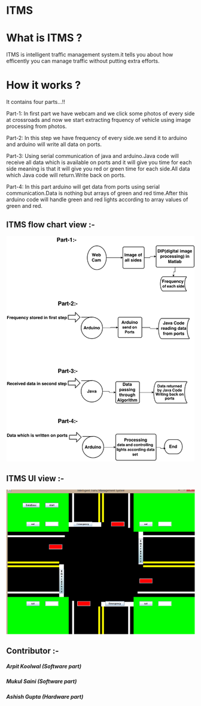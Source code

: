 # ITMS

# What is ITMS ?
  
ITMS is intelligent traffic management system.it tells you about how efficently you can manage traffic without putting extra efforts.

# How it works ?

It contains four parts...!!

Part-1:
        In first part we have webcam and we click some photos of every side at crossroads and now we start extracting frquency of vehicle using image processing from photos.

Part-2:
        In this step we have frequency of every side.we send it to arduino and arduino will write all data on ports.
    
Part-3:
        Using serial communication of java and arduino.Java code will receive all data which is available on ports and it will give you time for each side meaning is that it will give you red or green time for each side.All data which Java code will return.Write back on ports.
        
Part-4:
        In this part arduino will get data from ports using serial communication.Data is nothing but arrays of green and red time.After this arduino code will handle green and red lights according to array values of green and red.        



## ITMS flow chart view :-
 
 
 <p align="center"><img src="itmslogic.png"></p>


## ITMS UI view :-

 
 <p align="center"><img src="itms.png"></p>


## Contributor :-
#####              Arpit Koolwal (Software part)
#####              Mukul Saini (Software part)
#####              Ashish Gupta  (Hardware part)    


 

